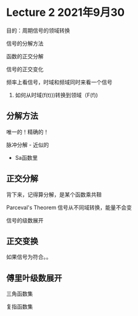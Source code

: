 # Lecture 2 2021年9月30

目的：周期信号的领域转换

信号的分解方法

函数的正交分解

信号的正交变化



频率上看信号，时域和频域同时来看一个信号

1. 如何从时域(f(t)))转换到领域（F(f))

## 分解方法

唯一的！精确的！

脉冲分解 - 近似的

- Sa函数里

## 正交分解

背下来，记得算分解，是某个函数乘共鞥

Parceval's Theorem 信号从不同域转换，能量不会变

信号的级数展开

## 正交变换

如果信号为符合。。


## 傅里叶级数展开

三角函数集

复指函数集
